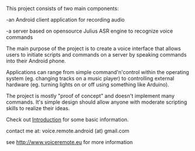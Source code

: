 This project consists of two main components:

-an Android client application for recording audio

-a server based on opensource Julius ASR engine to recognize voice commands


The main purpose of the project is to create a voice interface that allows users to initiate scripts and commands on a server by speaking commands into their Android phone.


Applications can range from simple command'n'control within the operating system (eg. changing tracks on a music player) to controlling external hardware (eg. turning lights on or off using something like Arduino).


The project is mostly "proof of concept" and doesn't implement many commands. It's simple design should allow anyone with moderate scripting skills to realize their ideas.

Check out [Introduction](Introduction.md) for some basic information.

contact me at: voice.remote.android (at) gmail.com

see http://www.voiceremote.eu for more information